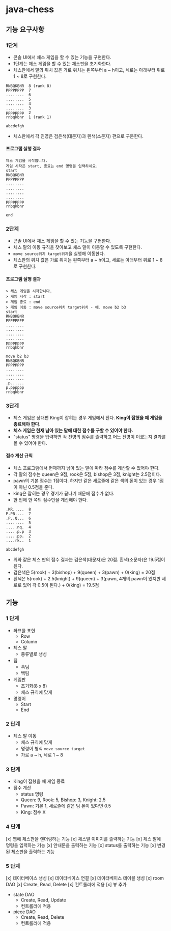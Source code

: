 # java-chess
## 기능 요구사항

### 1단계

- 콘솔 UI에서 체스 게임을 할 수 있는 기능을 구현한다.
- 1단계는 체스 게임을 할 수 있는 체스판을 초기화한다.
- 체스판에서 말의 위치 값은 가로 위치는 왼쪽부터 a ~ h이고, 세로는 아래부터 위로 1 ~ 8로 구현한다.

```plaintext
RNBQKBNR  8 (rank 8)
PPPPPPPP  7
........  6
........  5
........  4
........  3
pppppppp  2
rnbqkbnr  1 (rank 1)

abcdefgh
```

- 체스판에서 각 진영은 검은색(대문자)과 흰색(소문자) 편으로 구분한다.

#### 프로그램 실행 결과

```plaintext
체스 게임을 시작합니다.
게임 시작은 start, 종료는 end 명령을 입력하세요.
start
RNBQKBNR
PPPPPPPP
........
........
........
........
pppppppp
rnbqkbnr

end
```

### 2단계

- 콘솔 UI에서 체스 게임을 할 수 있는 기능을 구현한다.
- 체스 말의 이동 규칙을 찾아보고 체스 말이 이동할 수 있도록 구현한다.
- `move source위치 target위치`을 실행해 이동한다.
- 체스판의 위치 값은 가로 위치는 왼쪽부터 a ~ h이고, 세로는 아래부터 위로 1 ~ 8로 구현한다.

#### 프로그램 실행 결과

```plaintext
> 체스 게임을 시작합니다.
> 게임 시작 : start
> 게임 종료 : end
> 게임 이동 : move source위치 target위치 - 예. move b2 b3
start
RNBQKBNR
PPPPPPPP
........
........
........
........
pppppppp
rnbqkbnr

move b2 b3
RNBQKBNR
PPPPPPPP
........
........
........
.p......
p.pppppp
rnbqkbnr
```

### 3단계

- 체스 게임은 상대편 King이 잡히는 경우 게임에서 진다. **King이 잡혔을 때 게임을 종료해야 한다.**
- **체스 게임은 현재 남아 있는 말에 대한 점수를 구할 수 있어야 한다.**
- "status" 명령을 입력하면 각 진영의 점수를 출력하고 어느 진영이 이겼는지 결과를 볼 수 있어야 한다.

#### 점수 계산 규칙

- 체스 프로그램에서 현재까지 남아 있는 말에 따라 점수를 계산할 수 있어야 한다.
- 각 말의 점수는 queen은 9점, rook은 5점, bishop은 3점, knight는 2.5점이다.
- pawn의 기본 점수는 1점이다. 하지만 같은 세로줄에 같은 색의 폰이 있는 경우 1점이 아닌 0.5점을 준다.
- king은 잡히는 경우 경기가 끝나기 때문에 점수가 없다.
- 한 번에 한 쪽의 점수만을 계산해야 한다.

```plaintext
.KR.....  8
P.PB....  7
.P..Q...  6
........  5
.....nq.  4
.....p.p  3
.....pp.  2
....rk..  1

abcdefgh
```

- 위와 같은 체스 판의 점수 결과는 검은색(대문자)은 20점. 흰색(소문자)은 19.5점이 된다.
- 검은색은 5(rook) + 3(bishop) + 9(queen) + 3(pawn) + 0(king) = 20점
- 흰색은 5(rook) + 2.5(knight) + 9(queen) + 3(pawn, 4개의 pawn이 있지만 세로로 있어 각 0.5이 된다.) + 0(king) = 19.5점

## 기능

### 1 단계 

 - 좌표를 표현
    - Row
    - Column
- 체스 말
  - 종류별로 생성
- 팀
    - 흑팀
    - 백팀
- 게임판
  - 초기화(8 x 8)
  - 체스 규칙에 맞게
- 명령어
    - Start 
    - End

### 2 단계

 - 체스 말 이동
    - 체스 규칙에 맞게
    - 명령어 형식 `move source target`
    - 가로 a ~ h, 세로 1 ~ 8
    
### 3 단계

 - King이 잡혔을 때 게임 종료
 - 점수 계산
    - status 명령
    - Queen: 9, Rook: 5, Bishop: 3, Knight: 2.5
    - Pawn: 기본 1, 세로줄에 같은 팀 폰이 있다면 0.5
    - King: 점수 X

### 4 단계

 [x] 웹에 체스판을 렌더링하는 기능
    [x] 체스말 이미지를 출력하는 기능
 [x] 체스 말에 명령을 입력하는 기능
 [x] 안내문을 출력하는 기능
 [x] status를 출력하는 기능
 [x] 변경된 체스판을 출력하는 기능
 
 ### 5 단계
 
 [x] 데이터베이스 생성
 [x] 데이터베이스 연결
 [x] 데이터베이스 테이블 생성
 [x] room DAO
    [x] Create, Read, Delete
    [x] 컨트롤러에 적용
    [x] 뷰 추가
 - state DAO
    - Create, Read, Update
    - 컨트롤러에 적용
 - piece DAO
    - Create, Read, Delete
    - 컨트롤러에 적용